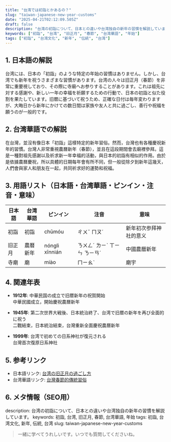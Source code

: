 ```yaml
---
title: "台湾では初詣とかあるの？"
slug: "taiwan-japanese-new-year-customs"
date: "2025-04-21T02:12:09.505Z"
draft: false
description: "台湾の初詣について、日本との違いや台湾独自の新年の習慣を解説しています。"
keywords: ["初詣", "台湾", "旧正月", "春節", "台湾華語", "年始"]
tags: ["初詣", "台湾文化", "新年", "伝統", "台湾"]
---
```


## 1. 日本語の解説  
台湾には、日本の「初詣」のような特定の年始の習慣はありません。しかし、台湾でも新年を祝うさまざまな習慣があります。台湾の人々は旧正月（春節）を非常に重要視しており、その際に寺廟へお参りすることがあります。これは祖先に対する感謝や、新しい一年の幸福を祈願するための行動で、日本の初詣と似た役割を果たしています。旧暦に基づいて祝うため、正確な日付は毎年変わりますが、大晦日から新年にかけての数日間は家族や友人と共に過ごし、善行や祝福を願うのが一般的です。

## 2. 台湾華語での解説  
在台灣，並沒有像日本「初詣」這樣特定的新年習俗。然而，台灣也有各種慶祝新年的習慣。台灣人非常重視農曆新年（春節），並且在這段期間會去廟裡參拜。這是一種對祖先感謝以及祈求新一年幸福的活動，與日本的初詣有相似的作用。由於是依據農曆慶祝，所以具體的日期每年會有所不同，但一般從除夕到新年這幾天，人們會與家人和朋友在一起，共同祈求好的運勢和祝福。

## 3. 用語リスト（日本語・台湾華語・ピンイン・注音・意味）

| 日本語  | 台湾華語 | ピンイン  | 注音      | 意味             |
|------|-------|--------|---------|----------------|
| 初詣     | 初詣    | chūmóu  | ㄔㄨˉ ㄇㄡˊ | 新年初次参拜神社的意义 |
| 旧正月   | 農曆新年 | nónglì xīnnián | ㄋㄨㄥˊ ㄌㄧˋ ㄒㄧㄣ ㄋㄧㄢˊ | 中國農曆新年    |
| 寺廟     | 廟    | miào   | ㄇㄧㄠˋ    | 廟宇            |

## 4. 関連年表

- **1912年**: 中華民国の成立で旧暦新年の祝賀開始  
  中華民國成立，開始慶祝農曆新年

- **1945年**: 第二次世界大戦後、日本統治終了、台湾で旧暦の新年を再び全面的に祝う  
  二戰結束，日本統治結束，台灣重新全面慶祝農曆新年

- **1999年**: 台湾で初めての日系神社が復元される  
  台灣首次復原日系神社

## 5. 参考リンク

- 日本語リンク: [台湾の旧正月の過ごし方](https://www.japan.travel/ja/uk/inspiration/articles/taiwanese-new-year/)
- 台湾華語リンク: [台灣春節的傳統習俗](https://www.taiwan.net.tw/m1.aspx?sNo=0000201&lid=020170150)

## 6. メタ情報（SEO用）
description: 台湾の初詣について、日本との違いや台湾独自の新年の習慣を解説しています。
keywords: 初詣, 台湾, 旧正月, 春節, 台湾華語, 年始
tags: 初詣, 台湾文化, 新年, 伝統, 台湾
slug: taiwan-japanese-new-year-customs

> 一緒に学べてうれしいです。いつでも質問してくださいね。